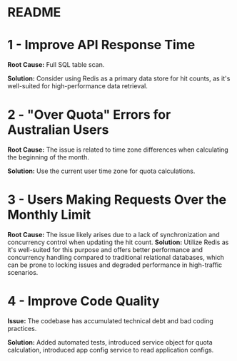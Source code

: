 # README

# 1 - Improve API Response Time

**Root Cause:** Full SQL table scan.

**Solution:** Consider using Redis as a primary data store for hit counts, as it's well-suited for high-performance data retrieval.

# 2 - "Over Quota" Errors for Australian Users

**Root Cause:** The issue is related to time zone differences when calculating the beginning of the month.

**Solution:** Use the current user time zone for quota calculations.

# 3 - Users Making Requests Over the Monthly Limit

**Root Cause:** The issue likely arises due to a lack of synchronization and concurrency control when updating the hit count.
**Solution:** Utilize Redis as it's well-suited for this purpose and offers better performance and concurrency handling compared to traditional relational databases, which can be prone to locking issues and degraded performance in high-traffic scenarios.

# 4 - Improve Code Quality

**Issue:** The codebase has accumulated technical debt and bad coding practices.

**Solution:** Added automated tests, introduced service object for quota calculation, introduced app config service to read application configs.
